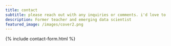 ```yaml
---
title: contact
subtitle: please reach out with any inquiries or comments. i'd love to hear from you!
description: Former teacher and emerging data scientist
featured_image: /images/cover2.png
---
```


{% include contact-form.html %}

<!-- We've made a contact form that you can use with [Formspree](https://formspree.io/create/jekyllthemes) to handle up to 50 submissions per month for free. You could also easily switch out the end-point to use another contact form service. -->